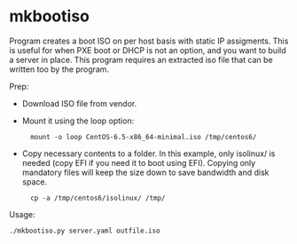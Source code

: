 mkbootiso
=========

Program creates a boot ISO on per host basis with static IP assigments.  This is useful for when PXE boot or DHCP is not an option, and you want to build a server in place.  This program requires an extracted iso file that can be written too by the program.

Prep:
 
- Download ISO file from vendor.

- Mount it using the loop option:

        mount -o loop CentOS-6.5-x86_64-minimal.iso /tmp/centos6/

- Copy necessary contents to a folder.  In this example, only isolinux/ is needed (copy EFI if you need it to boot using EFI).  Copying only mandatory files will keep the size down to save bandwidth and disk space.  

        cp -a /tmp/centos6/isolinux/ /tmp/

Usage:

    ./mkbootiso.py server.yaml outfile.iso

